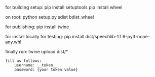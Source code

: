 for building setup:
    pip install setuptools
    pip install wheel

on root:
    python setup.py sdist bdist_wheel

for publishing:
    pip install twine

for install locally for testing:
    pip install dist/speechlib-1.1.9-py3-none-any.whl

finally run:
    twine upload dist/*

    fill as follows:
        username: __token__
        password: {your token value}